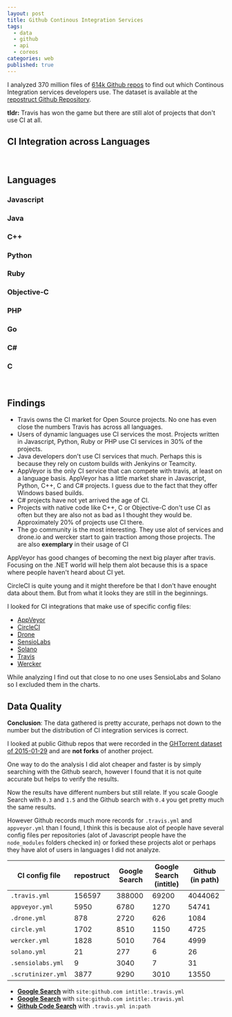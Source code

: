 ```yaml
---
layout: post
title: Github Continous Integration Services
tags:
  - data
  - github
  - api
  - coreos
categories: web
published: true
---
```

I analyzed 370 million files of [614k Github repos](https://github.com/lukasmartinelli/repostruct/tree/master/repos)
to find out which Continous Integration services developers use.
The dataset is available at the [repostruct Github Repository](https://github.com/lukasmartinelli/repostruct).

**tldr:** Travis has won the game but there are still alot of projects that don't use CI at all.

<link rel="stylesheet" href="/css/chart.css">
<script src="//cdn.jsdelivr.net/chart.js/1.0.2/Chart.min.js"></script>
<script src="/js/Chart.StackedBar.js"></script>

## CI Integration across Languages

<div class="chart">
<canvas id="ci-integration-chart" style="height: 500px;"></canvas>
<div class="legend" id="ci-integration-legend"></div>
</div>
<br clear="all" />

<script>

window.createLegend = function(legendId, chart) {
    var legendHolder = document.createElement('div');
    legendHolder.innerHTML = chart.generateLegend();
    document.getElementById(legendId).appendChild(legendHolder.firstChild);
};

window.githubIntegrationData = {
    "AppVeyor": {
        data: {
            javascript: 3181,
            java: 150,
            python: 573,
            ruby: 197,
            php: 224,
            cpp: 407,
            objc: 8,
            go: 17,
            csharp: 848,
            c: 345
        },
        color: "#46BFBD",
        highlight: "#5AD3D1"
    },
    "CircleCI": {
        data: {
            javascript: 719,
            java: 161,
            python: 156,
            ruby: 390,
            php: 84,
            cpp: 11 ,
            objc:10,
            go: 156,
            csharp: 2,
            c: 13

        },
        color: "#FDB45C",
        highlight: "#FFC870",
    },
    "Wercker": {
        data: {
            javascript: 847,
            java: 196,
            python: 183,
            ruby: 97,
            php: 37,
            cpp: 21,
            objc: 3,
            go: 431,
            csharp: 1,
            c: 12

        },
        color: "#C6388B",
        highlight: "#D559A2",
    },
    "Drone": {
        data: {
            javascript: 97,
            java: 21,
            python: 58,
            ruby: 43,
            php: 11,
            cpp: 8,
            objc: 0,
            go: 634,
            csharp: 0,
            c: 6
        },
        color: "#4D5360",
        highlight: "#616774",
    },
    "Travis": {
        data: {
            javascript: 58234,
            java: 17675,
            python: 19339,
            ruby: 20217,
            php: 19359,
            cpp: 5760,
            objc: 5221,
            go: 5943,
            csharp: 698,
            c: 4151
        },
        color: "#F7464A",
        highlight: "#FF5A5E",
    },
    "No CI": {
        data: {
            javascript: 162454,
            java: 136799,
            python: 81857,
            ruby: 51854,
            php: 55214,
            cpp: 45635,
            objc: 30060,
            go: 11089,
            csharp: 35387,
            c: 44602
        },
        color: "#ccc",
        highlight: "#ddd",
    }
};
window.chartData = function(lang) {
    var data = [];
    for (var key in window.githubIntegrationData) {
        if (window.githubIntegrationData.hasOwnProperty(key)) {
            var provider = window.githubIntegrationData[key];
            var value = provider.data[lang];
            data.push({
                label: key,
                color: provider.color,
                highlight: provider.highlight,
                value: value
            });
        }
    }
    return data;
};
window.createDoughnutChart = function(chartId, lang) {
    var data = window.chartData(lang);
    var ctx = document.getElementById(chartId).getContext("2d");
    var chart = new Chart(ctx).Doughnut(data, {
         animation: false,
    });
    return chart;
};
</script>

<script>
(function() {
var datasets = [];
for (var key in window.githubIntegrationData) {
    if (window.githubIntegrationData.hasOwnProperty(key)) {
        var provider = window.githubIntegrationData[key];
        var valuesArray = [];
        for (var seriesKey in provider.data) {
            if(provider.data.hasOwnProperty(seriesKey)) {
                valuesArray.push(provider.data[seriesKey])
            }
        }
        datasets.push({
            label: key,
            fillColor: provider.color,
            highlightFill: provider.highlight,
            data: valuesArray
        });
    }
}

var data = {
    labels: ["Javascript", "Java", "Python", "Ruby", "PHP", "C++", "Objective-C", "Go", "C#", "C"],
    datasets: datasets
};

var ctx = document.getElementById("ci-integration-chart").getContext("2d");
var chart = new Chart(ctx).StackedBar(data, {
     barShowStroke: false,
});
var legendHolder = document.createElement('div');
legendHolder.innerHTML = chart.generateLegend();
document.getElementById('ci-integration-legend').appendChild(legendHolder.firstChild);

})();

</script>

## Languages

<div class="chart">
<div class="legend" id="legend-languages"></div>
</div>
<div class="chart-section">
<h3>Javascript</h3>
<canvas style="width: 200px; height: 180px;" id="chart-javascript"></canvas>
</div>
<div class="chart-section">
<h3>Java</h3>
<canvas style="width: 200px; height: 180px;" id="chart-java"></canvas>
</div>
<div class="chart-section">
<h3>C++</h3>
<canvas style="width: 200px; height: 180px;" id="chart-cpp"></canvas>
</div>
<div class="chart-section">
<h3>Python</h3>
<canvas style="width: 200px; height: 180px;" id="chart-python"></canvas>
</div>
<div class="chart-section">
<h3>Ruby</h3>
<canvas style="width: 200px; height: 180px;" id="chart-ruby"></canvas>
</div>
<div class="chart-section">
<h3>Objective-C</h3>
<canvas style="width: 200px; height: 180px;" id="chart-objc"></canvas>
</div>
<div class="chart-section">
<h3>PHP</h3>
<canvas style="width: 200px; height: 180px;" id="chart-php"></canvas>
</div>
<div class="chart-section">
<h3>Go</h3>
<canvas style="width: 200px; height: 180px;" id="chart-golang"></canvas>
</div>
<div class="chart-section">
<h3>C#</h3>
<canvas style="width: 200px; height: 180px;" id="chart-csharp"></canvas>
</div>
<div class="chart-section">
<h3>C</h3>
<canvas style="width: 200px; height: 180px;" id="chart-c"></canvas>
</div>
<br clear="all" />

<script>
(function() {
    var goChart = window.createDoughnutChart('chart-golang', 'go');
    var jsChart = window.createDoughnutChart('chart-javascript', 'javascript');
    var javaChart = window.createDoughnutChart('chart-java', 'java');
    var cppChart = window.createDoughnutChart('chart-cpp', 'cpp');
    var pythonChart = window.createDoughnutChart('chart-python', 'python');
    var rubyChart = window.createDoughnutChart('chart-ruby', 'ruby');
    var phpChart = window.createDoughnutChart('chart-php', 'php');
    var objcChart = window.createDoughnutChart('chart-objc', 'objc');
    var csharpChart = window.createDoughnutChart('chart-csharp', 'csharp');
    var cChart = window.createDoughnutChart('chart-c', 'c');
    createLegend('legend-languages', goChart);
})();
</script>

## Findings

- Travis owns the CI market for Open Source projects.
  No one has even close the numbers Travis has across all languages.
- Users of dynamic languages use CI services the most.
  Projects written in Javascript, Python, Ruby or PHP use CI services in 30% of the projects.
- Java developers don't use CI services that much. Perhaps this is because they rely on custom
  builds with Jenkyins or Teamcity.
- AppVeyor is the only CI service that can compete with travis, at least on a language basis.
  AppVeyor has a little market share in Javascript, Python, C++, C and C# projects.
  I guess due to the fact that they offer Windows based builds.
- C# projects have not yet arrived the age of CI.
- Projects with native code like C++, C or Objective-C don't use CI as often but they are
also not as bad as I thought they would be. Approximately 20% of projects use CI there.
- The go community is the most interesting. They use alot of services and drone.io and wercker
  start to gain traction among those projects.
  The are also **exemplary** in their usage of CI

AppVeyor has good changes of becoming the next big player after travis.
Focusing on the .NET world will help them alot because this is a space where people haven't
heard about CI yet.

CircleCI is quite young and it might therefore be that I don't have enought data about them.
But from what it looks they are still in the beginnings.

I looked for CI integrations that make use of specific config files:

- [AppVeyor](http://www.appveyor.com/)
- [CircleCI](https://circleci.com/)
- [Drone](http://drone.io/)
- [SensioLabs](https://sensiolabs.com/)
- [Solano](https://www.solanolabs.com/)
- [Travis](https://travis-ci.org/)
- [Wercker](http://wercker.com/)

While analyzing I find out that close to no one uses SensioLabs and Solano so I excluded
them in the charts.

## Data Quality

**Conclusion**: The data gathered is pretty accurate, perhaps not down to the number but the
distribution of CI integration services is correct.

I looked at public Github repos that were recorded in the [GHTorrent dataset
of 2015-01-29](http://ghtorrent.org/downloads.html) and are **not forks** of another project.

One way to do the analysis I did alot cheaper and faster is by simply
searching with the Github search, however I found that it is not quite accurate
but helps to verify the results.

Now the results have different numbers but still relate.
If you scale Google Search with `0.3` and `1.5` and the Github search with `0.4`
you get pretty much the same results.

However Github records much more records for `.travis.yml` and `appveyor.yml` than I found,
I think this is because alot of people have several config files per repositories
(alot of Javascript people have the `node_modules` folders checked in) or forked these projects
alot or perhaps they have alot of users in languages I did not analyze.

CI config file    | repostruct  | Google Search | Google Search (intitle) | Github (in path)
------------------|-------------|---------------|-------------------------|-----------------
`.travis.yml`     | 156597      | 388000        | 69200                   | 4044062
`appveyor.yml`    | 5950        | 6780          | 1270                    | 54741
`.drone.yml`      | 878         | 2720          | 626                     | 1084
`circle.yml`      | 1702        | 8510          | 1150                    | 4725
`wercker.yml`     | 1828        | 5010          | 764                     | 4999
`solano.yml`      | 21          | 277           | 6                       | 26
`.sensiolabs.yml` | 9           | 3040          | 7                       | 31
`.scrutinizer.yml`| 3877        | 9290          | 3010                    | 13550

- **[Google Search](https://www.google.ch/search?q=.travis.yml+site:github.com)** with `site:github.com intitle:.travis.yml`
- **[Google Search](https://www.google.ch/search?q=intitle:.travis.yml+site:github.com)** with `site:github.com intitle:.travis.yml`
- **[Github Code Search](https://github.com/search?utf8=%E2%9C%93&q=.travis.yml+in%3Apath&type=Code&ref=searchresults)** with `.travis.yml in:path`



